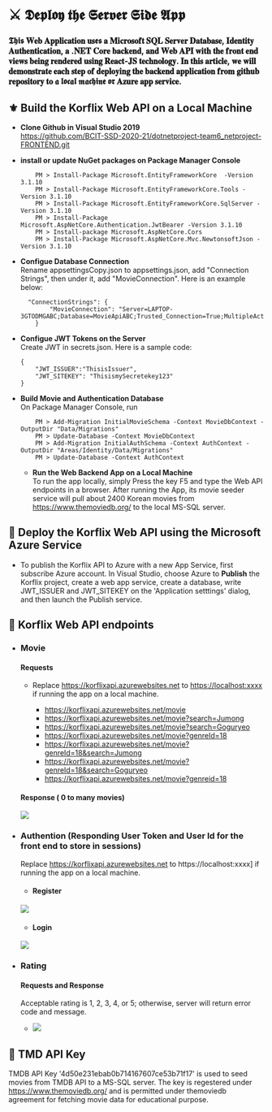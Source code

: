 # ⚔️ 𝕯𝖊𝖕𝖑𝖔𝖞 𝖙𝖍𝖊 𝕾𝖊𝖗𝖛𝖊𝖗 𝕾𝖎𝖉𝖊 𝕬𝖕𝖕

### 𝕿𝖍𝖎𝖘 𝐖𝐞𝐛 𝐀𝐩𝐩𝐥𝐢𝐜𝐚𝐭𝐢𝐨𝐧 𝐮𝐬𝖊𝖘 𝐚 𝐌𝐢𝐜𝐫𝐨𝐬𝐨𝐟𝐭 𝐒𝐐𝐋 𝐒𝐞𝐫𝐯𝐞𝐫 𝐃𝐚𝐭𝐚𝐛𝐚𝐬𝐞, 𝐈𝐝𝐞𝐧𝐭𝐢𝐭𝐲 𝐀𝐮𝐭𝐡𝐞𝐧𝐭𝐢𝐜𝐚𝐭𝐢𝐨𝐧, 𝐚 .𝐍𝐄𝐓 𝐂𝐨𝐫𝐞 𝐛𝐚𝐜𝐤𝐞𝐧𝐝, 𝐚𝐧𝐝 𝐖𝐞𝐛 𝐀𝐏𝐈 𝐰𝐢𝐭𝐡 𝐭𝐡𝐞 𝐟𝐫𝐨𝐧𝐭 𝐞𝐧𝐝 𝐯𝐢𝐞𝐰𝐬 𝐛𝐞𝐢𝐧𝐠 𝐫𝐞𝐧𝐝𝐞𝐫𝐞𝐝 𝐮𝐬𝐢𝐧𝐠 𝐑𝐞𝐚𝐜𝐭-𝐉𝐒 𝐭𝐞𝐜𝐡𝐧𝐨𝐥𝐨𝐠𝐲. 𝐈𝐧 𝐭𝐡𝐢𝐬 𝐚𝐫𝐭𝐢𝐜𝐥𝐞, 𝐰𝐞 𝐰𝐢𝐥𝐥 𝐝𝐞𝐦𝐨𝐧𝐬𝐭𝐫𝐚𝐭𝐞 𝐞𝐚𝐜𝐡 𝐬𝐭𝐞𝐩 𝐨𝐟 𝐝𝐞𝐩𝐥𝐨𝐲𝐢𝐧𝐠 𝐭𝐡𝐞 𝐛𝐚𝐜𝐤𝐞𝐧𝐝 𝐚𝐩𝐩𝐥𝐢𝐜𝐚𝐭𝐢𝐨𝐧 𝐟𝐫𝐨𝐦 𝐠𝐢𝐭𝐡𝐮𝐛 𝐫𝐞𝐩𝐨𝐬𝐢𝐭𝐨𝐫𝐲 𝐭𝐨 𝖆 𝖑𝖔𝖈𝖆𝖑 𝖒𝖆𝖈𝖍𝖎𝖓𝖊 𝖔𝖗 𝐀𝐳𝐮𝐫𝐞 𝐚𝐩𝐩 𝐬𝐞𝐫𝐯𝐢𝐜𝐞.

## ⚜️ Build the Korflix Web API on a Local Machine

-   **Clone Github in Visual Studio 2019**\
    https://github.com/BCIT-SSD-2020-21/dotnetproject-team6_netproject-FRONTEND.git

-   **install or update NuGet packages on Package Manager Console**

    ```c-sharp
        PM > Install-Package Microsoft.EntityFrameworkCore  -Version 3.1.10
        PM > Install-Package Microsoft.EntityFrameworkCore.Tools -Version 3.1.10
        PM > Install-Package Microsoft.EntityFrameworkCore.SqlServer -Version 3.1.10
        PM > Install-Package Microsoft.AspNetCore.Authentication.JwtBearer -Version 3.1.10
        PM > Install-package Microsoft.AspNetCore.Cors
        PM > Install-Package Microsoft.AspNetCore.Mvc.NewtonsoftJson -Version 3.1.10
    ```

-   **Configue Database Connection**\
    Rename appsettingsCopy.json to appsettings.json, add "Connection Strings", then under it, add "MovieConnection". Here is an example below:
    ```c-sharp
      "ConnectionStrings": {
            "MovieConnection": "Server=LAPTOP-3GTODMGABC;Database=MovieApiABC;Trusted_Connection=True;MultipleActiveResultSets=true"
        }
    ```
-   **Configue JWT Tokens on the Server**\
    Create JWT in secrets.json. Here is a sample code:

    ```
    {
        "JWT_ISSUER":"ThisisIssuer",
        "JWT_SITEKEY": "ThisismySecretekey123"
    }
    ```

-   **Build Movie and Authentication Database**\
    On Package Manager Console, run
    ```
        PM > Add-Migration InitialMovieSchema -Context MovieDbContext -OutputDir "Data/Migrations"
        PM > Update-Database -Context MovieDbContext
        PM > Add-Migration InitialAuthSchema -Context AuthContext -OutputDir "Areas/Identity/Data/Migrations"
        PM > Update-Database -Context AuthContext
    ```
    -   **Run the Web Backend App on a Local Machine**\
        To run the app locally, simply Press the key F5 and type the Web API endpoints in a browser. After running the App, its movie seeder service will pull about 2400 Korean movies from https://www.themoviedb.org/ to the local MS-SQL server.

## 🔱 Deploy the Korflix Web API using the Microsoft Azure Service

-   To publish the Korflix API to Azure with a new App Service, first subscribe Azure account. In Visual Studio, choose Azure to **Publish** the Korflix project, create a web app service, create a database, write JWT_ISSUER and JWT_SITEKEY on the 'Application setttings' dialog, and then launch the Publish service.

## 🍁 Korflix Web API endpoints

-   ### Movie

    #### Requests

    -   Replace https://korflixapi.azurewebsites.net to [https://localhost:xxxx](https://localhost:xxxx) if running the app on a local machine.

        -   https://korflixapi.azurewebsites.net/movie
        -   https://korflixapi.azurewebsites.net/movie?search=Jumong
        -   https://korflixapi.azurewebsites.net/movie?search=Goguryeo
        -   https://korflixapi.azurewebsites.net/movie?genreId=18
        -   https://korflixapi.azurewebsites.net/movie?genreId=18&search=Jumong
        -   https://korflixapi.azurewebsites.net/movie?genreId=18&search=Goguryeo
        -   https://korflixapi.azurewebsites.net/movie?genreid=18

    #### Response ( 0 to many movies)

    ![](https://i.imgur.com/dpw7hVM.png)

-   ### Authention (Responding User Token and User Id for the front end to store in sessions)

    Replace https://korflixapi.azurewebsites.net to https://localhost:xxxx] if running the app on a local machine.

    -   #### Register

    ![](https://i.imgur.com/riinuBW.png)

    -   #### Login

    ![](https://i.imgur.com/wQ7wxy3.png)

-   ### Rating

    #### Requests and Response

    Acceptable rating is 1, 2, 3, 4, or 5; otherwise, server will return error code and message.

    -   ![](https://i.imgur.com/7Hm2Ieu.png)

## 🎼 TMD API Key

TMDB API Key '4d50e231ebab0b714167607ce53b71f17' is used to seed movies from TMDB API to a MS-SQL server. The key is regestered under https://www.themoviedb.org/ and is permitted under themoviedb agreement for fetching movie data for educational purpose.
